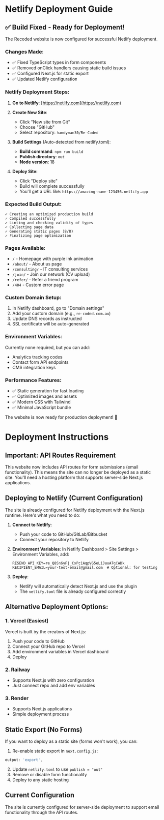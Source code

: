 # Netlify Deployment Guide

## ✅ Build Fixed - Ready for Deployment!

The Recoded website is now configured for successful Netlify deployment.

### Changes Made:
- ✅ Fixed TypeScript types in form components
- ✅ Removed onClick handlers causing static build issues
- ✅ Configured Next.js for static export
- ✅ Updated Netlify configuration

### Netlify Deployment Steps:

1. **Go to Netlify**: [https://netlify.com](https://netlify.com)

2. **Create New Site**:
   - Click "New site from Git"
   - Choose "GitHub"
   - Select repository: `handyman30/Re-Coded`

3. **Build Settings** (Auto-detected from netlify.toml):
   - **Build command**: `npm run build`
   - **Publish directory**: `out`
   - **Node version**: 18

4. **Deploy Site**:
   - Click "Deploy site"
   - Build will complete successfully
   - You'll get a URL like: `https://amazing-name-123456.netlify.app`

### Expected Build Output:
```
✓ Creating an optimized production build    
✓ Compiled successfully
✓ Linting and checking validity of types    
✓ Collecting page data    
✓ Generating static pages (8/8) 
✓ Finalizing page optimization  
```

### Pages Available:
- `/` - Homepage with purple ink animation
- `/about/` - About us page
- `/consulting/` - IT consulting services
- `/join/` - Join our network (CV upload)
- `/refer/` - Refer a friend program
- `/404` - Custom error page

### Custom Domain Setup:
1. In Netlify dashboard, go to "Domain settings"
2. Add your custom domain (e.g., `re-coded.com.au`)
3. Update DNS records as instructed
4. SSL certificate will be auto-generated

### Environment Variables:
Currently none required, but you can add:
- Analytics tracking codes
- Contact form API endpoints
- CMS integration keys

### Performance Features:
- ✅ Static generation for fast loading
- ✅ Optimized images and assets
- ✅ Modern CSS with Tailwind
- ✅ Minimal JavaScript bundle

The website is now ready for production deployment! 🚀 

# Deployment Instructions

## Important: API Routes Requirement

This website now includes API routes for form submissions (email functionality). This means the site can no longer be deployed as a static site. You'll need a hosting platform that supports server-side Next.js applications.

## Deploying to Netlify (Current Configuration)

The site is already configured for Netlify deployment with the Next.js runtime. Here's what you need to do:

1. **Connect to Netlify**:
   - Push your code to GitHub/GitLab/Bitbucket
   - Connect your repository to Netlify

2. **Environment Variables**:
   In Netlify Dashboard > Site Settings > Environment Variables, add:
   ```
   RESEND_API_KEY=re_Q8Sn6yFj_CxPc1AqpVG5eLiJuuA7gCADk
   RECIPIENT_EMAIL=your-test-email@gmail.com  # Optional: for testing
   ```

3. **Deploy**:
   - Netlify will automatically detect Next.js and use the plugin
   - The `netlify.toml` file is already configured correctly

## Alternative Deployment Options:

### 1. Vercel (Easiest)
Vercel is built by the creators of Next.js:
1. Push your code to GitHub
2. Connect your GitHub repo to Vercel
3. Add environment variables in Vercel dashboard
4. Deploy

### 2. Railway
- Supports Next.js with zero configuration
- Just connect repo and add env variables

### 3. Render
- Supports Next.js applications
- Simple deployment process

## Static Export (No Forms)

If you want to deploy as a static site (forms won't work), you can:
1. Re-enable static export in `next.config.js`:
```javascript
output: 'export',
```
2. Update `netlify.toml` to use `publish = "out"`
3. Remove or disable form functionality
4. Deploy to any static hosting

## Current Configuration

The site is currently configured for server-side deployment to support email functionality through the API routes. 